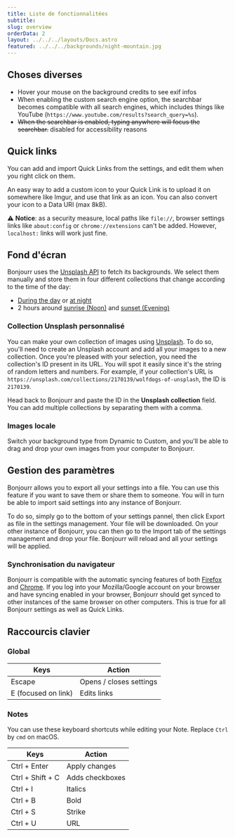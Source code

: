 ```yaml
---
title: Liste de fonctionnalitées
subtitle:
slug: overview
orderData: 2
layout: ../../../layouts/Docs.astro
featured: ../../../backgrounds/night-mountain.jpg
---
```


## Choses diverses

-   Hover your mouse on the background credits to see exif infos
-   When enabling the custom search engine option, the searchbar becomes compatible with all search engines, which includes things like YouTube (`https://www.youtube.com/results?search_query=%s`).
-   ~~When the searchbar is enabled, typing anywhere will focus the searchbar.~~ disabled for accessibility reasons

## Quick links

You can add and import Quick Links from the settings, and edit them when you right click on them.

An easy way to add a custom icon to your Quick Link is to upload it on somewhere like Imgur, and use that link as an icon. You can also convert your icon to a Data URI (max 8kB).

⚠️ **Notice**: as a security measure, local paths like `file://`, browser settings links like `about:config` or `chrome://extensions` can't be added. However, `localhost:` links will work just fine.

## Fond d'écran

Bonjourr uses the [Unsplash API](https://unsplash.com/developers) to fetch its backgrounds. We select them manually and store them in four different collections that change according to the time of the day:

-   [During the day](<https://unsplash.com/collections/4933370/bonjourr-backgrounds-(day)>) or [at night](<https://unsplash.com/collections/VI5sx2SDQUg/bonjourr-backgrounds-(night)>)
-   2 hours around [sunrise (Noon)](<https://unsplash.com/collections/yDjgRh1iqkQ/bonjourr-backgrounds-(noon)>) and [sunset (Evening)](<https://unsplash.com/collections/2nVzlQADDIE/bonjourr-backgrounds-(evening)>)

### Collection Unsplash personnalisé

You can make your own collection of images using [Unsplash](https://unsplash.com/). To do so, you'll need to create an Unsplash account and add all your images to a new collection. Once you're pleased with your selection, you need the collection's ID present in its URL. You will spot it easily since it's the string of random letters and numbers. For example, if your collection's URL is `https://unsplash.com/collections/2170139/wolfdogs-of-unsplash`, the ID is `2170139`.

Head back to Bonjourr and paste the ID in the **Unsplash collection** field. You can add multiple collections by separating them with a comma.

### Images locale

Switch your background type from Dynamic to Custom, and you'll be able to drag and drop your own images from your computer to Bonjourr.

## Gestion des paramètres

Bonjourr allows you to export all your settings into a file. You can use this feature if you want to save them or share them to someone. You will in turn be able to import said settings into any instance of Bonjourr.

To do so, simply go to the bottom of your settings pannel, then click Export as file in the settings management. Your file will be downloaded. On your other instance of Bonjourr, you can then go to the Import tab of the settings management and drop your file. Bonjourr will reload and all your settings will be applied.

### Synchronisation du navigateur

Bonjourr is compatible with the automatic syncing features of both [Firefox](https://www.mozilla.org/fr/firefox/sync/) and [Chrome](https://support.google.com/chrome/answer/185277?hl=fr&co=GENIE.Platform%3DDesktop). If you log into your Mozilla/Google account on your browser and have syncing enabled in your browser, Bonjourr should get synced to other instances of the same browser on other computers. This is true for all Bonjourr settings as well as Quick Links.

## Raccourcis clavier

### Global

| Keys                | Action                  |
| ------------------- | ----------------------- |
| Escape              | Opens / closes settings |
| E (focused on link) | Edits links             |

### Notes

You can use these keyboard shortcuts while editing your Note. Replace `Ctrl` by `cmd` on macOS.

| Keys             | Action          |
| ---------------- | --------------- |
| Ctrl + Enter     | Apply changes   |
| Ctrl + Shift + C | Adds checkboxes |
| Ctrl + I         | Italics         |
| Ctrl + B         | Bold            |
| Ctrl + S         | Strike          |
| Ctrl + U         | URL             |
